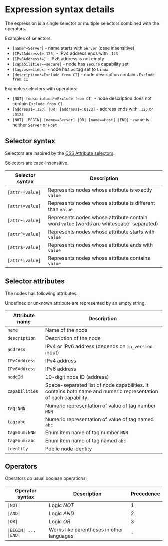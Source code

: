 # Expression syntax details

The expression is a single selector or multiple selectors combined with the operators.

Examples of selectors:
 * `[name^=Server]` - name starts with `Server` (case insensitive)
 * `[IPv4Address$=.123]` - IPv4 address ends with `.123`
 * `[IPv6Address!=]` - IPv6 address is not empty
 * `[capabilities~=secure]` - node has `secure` capability set
 * `[tag:os==Linux]` - node has `os` tag set to `Linux`
 * `[description*=Exclude from CI]` - node description contains `Exclude from CI`

Examples selectors with operators:
 * `|NOT| [description*=Exclude from CI]` - node description does not contain `Exclude from CI`
 * `[address$=.123] |OR| [address$=:0123]` - address ends with `.123` or `:0123`
 * `|NOT| |BEGIN| [name==Server] |OR| [name==Host] |END|` - name is neither `Server` or `Host`

## Selector syntax

Selectors are inspired by the [CSS Attribute selectors](https://developer.mozilla.org/en-US/docs/Web/CSS/Attribute_selectors).

Selectors are case-insensitive.

| Selector syntax | Description |
|-|-|
| `[attr==value]` | Represents nodes whose attribute is exactly `value` |
| `[attr!=value]` | Represents nodes whose attribute is different than `value` |
| `[attr~=value]` | Represents nodes whose attribute contain word `value` (words are whitespace-separated) |
| `[attr^=value]` | Represents nodes whose attribute starts with `value` |
| `[attr$=value]` | Represents nodes whose attribute ends with `value` |
| `[attr*=value]` | Represents nodes whose attribute contains `value` |


## Selector attributes

The nodes has following attributes.

Undefined or unknown attribute are represented by an empty string.

| Attribute name | Description |
|-|-|
| `name` | Name of the node |
| `description` | Description of the node |
| `address` | IPv4 or IPv6 address (depends on `ip_version` input) |
| `IPv4Address` | IPv4 address |
| `IPv6Address` | IPv6 address |
| `nodeId` | 10-digit node ID (address) |
| `capabilities` | Space-separated list of node capabilities. It contains both name and numeric representation of each capability. |
| `tag:NNN` | Numeric representation of value of tag number `NNN` |
| `tag:abc` | Numeric representation of value of tag named `abc` |
| `tagEnum:NNN` | Enum item name of tag number `NNN` |
| `tagEnum:abc` | Enum item name of tag named `abc` |
| `identity` | Public node identity |

## Operators

Operators do usual boolean operations:

| Operator syntax | Description | Precedence |
|-|-|-|
| `\|NOT\|` | Logic *NOT* | 1 |
| `\|AND\|` | Logic *AND* | 2 |
| `\|OR\|` | Logic *OR* | 3 |
| `\|BEGIN\| ... \|END\|` | Works like parentheses in other languages | - |
